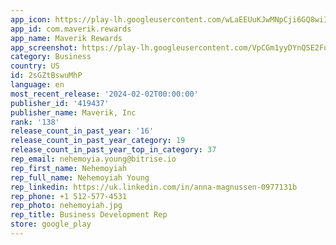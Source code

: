 ```yaml
---
app_icon: https://play-lh.googleusercontent.com/wLaEEUuKJwMNpCji6GQ8wiIsoV0_i90dMgU8rwdtXHpKeQYNQv3z9EMCvvXAjoAWCh_B
app_id: com.maverik.rewards
app_name: Maverik Rewards
app_screenshot: https://play-lh.googleusercontent.com/VpCGm1yyDYnQSE2FqoQt8FnHi4A8yQ88PThSu9ZfSuC6-9qin7muV8cF8x99PyQLXQ
category: Business
country: US
id: 2sGZtBswuMhP
language: en
most_recent_release: '2024-02-02T00:00:00'
publisher_id: '419437'
publisher_name: Maverik, Inc
rank: '138'
release_count_in_past_year: '16'
release_count_in_past_year_category: 19
release_count_in_past_year_top_in_category: 37
rep_email: nehemoyia.young@bitrise.io
rep_first_name: Nehemoyiah
rep_full_name: Nehemoyiah Young
rep_linkedin: https://uk.linkedin.com/in/anna-magnussen-0977131b
rep_phone: +1 512-577-4531
rep_photo: nehemoyiah.jpg
rep_title: Business Development Rep
store: google_play
---
```

